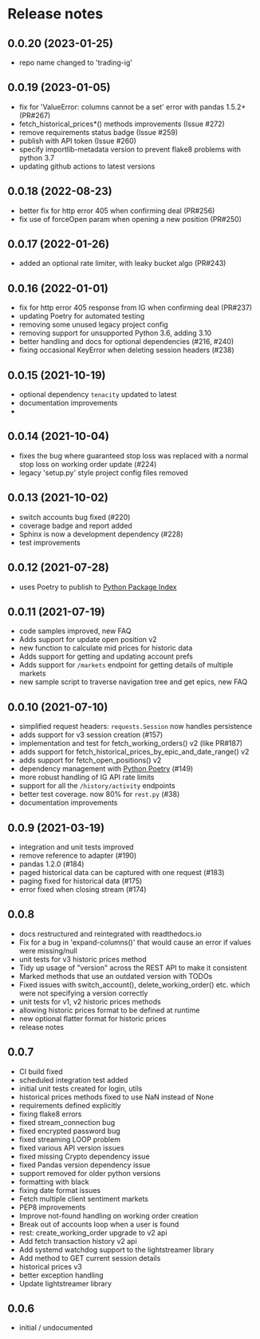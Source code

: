 # Release notes

## 0.0.20 (2023-01-25)
* repo name changed to 'trading-ig'

## 0.0.19 (2023-01-05)
* fix for 'ValueError: columns cannot be a set' error with pandas 1.5.2+ (PR#267)
* fetch_historical_prices*() methods improvements (Issue #272)
* remove requirements status badge (Issue #259)
* publish with API token (Issue #260)
* specify importlib-metadata version to prevent flake8 problems with python 3.7
* updating github actions to latest versions

## 0.0.18 (2022-08-23)
* better fix for http error 405 when confirming deal (PR#256)
* fix use of forceOpen param when opening a new position (PR#250)

## 0.0.17 (2022-01-26)
* added an optional rate limiter, with leaky bucket algo (PR#243)

## 0.0.16 (2022-01-01)
* fix for http error 405 response from IG when confirming deal (PR#237)
* updating Poetry for automated testing
* removing some unused legacy project config
* removing support for unsupported Python 3.6, adding 3.10
* better handling and docs for optional dependencies (#216, #240)
* fixing occasional KeyError when deleting session headers (#238)

## 0.0.15 (2021-10-19)
* optional dependency `tenacity` updated to latest
* documentation improvements
* 
## 0.0.14 (2021-10-04)
* fixes the bug where guaranteed stop loss was replaced with a normal stop loss on working order update (#224)
* legacy 'setup.py' style project config files removed

## 0.0.13 (2021-10-02)
* switch accounts bug fixed (#220)
* coverage badge and report added
* Sphinx is now a development dependency (#228)
* test improvements

## 0.0.12 (2021-07-28)
* uses Poetry to publish to [Python Package Index](https://pypi.org/)

## 0.0.11 (2021-07-19)
* code samples improved, new FAQ
* Adds support for update open position v2
* new function to calculate mid prices for historic data
* Adds support for getting and updating account prefs
* Adds support for `/markets` endpoint for getting details of multiple markets 
* new sample script to traverse navigation tree and get epics, new FAQ

## 0.0.10 (2021-07-10)

* simplified request headers: `requests.Session` now handles persistence
* adds support for v3 session creation (#157)
* implementation and test for fetch_working_orders() v2 (like PR#187)
* adds support for fetch_historical_prices_by_epic_and_date_range() v2 
* adds support for fetch_open_positions() v2
* dependency management with [Python Poetry](https://python-poetry.org/) (#149)
* more robust handling of IG API rate limits
* support for all the `/history/activity` endpoints
* better test coverage. now 80% for `rest.py` (#38)
* documentation improvements

## 0.0.9 (2021-03-19)

* integration and unit tests improved
* remove reference to adapter (#190)
* pandas 1.2.0 (#184)
* paged historical data can be captured with one request (#183)
* paging fixed for historical data (#175)
* error fixed when closing stream (#174)

## 0.0.8

* docs restructured and reintegrated with readthedocs.io
* Fix for a bug in 'expand-columns()' that would cause an error if values were missing/null
* unit tests for v3 historic prices method
* Tidy up usage of "version" across the REST API to make it consistent
* Marked methods that use an outdated version with TODOs
* Fixed issues with switch_account(), delete_working_order() etc. which were not specifying a version correctly
* unit tests for v1, v2 historic prices methods
* allowing historic prices format to be defined at runtime
* new optional flatter format for historic prices
* release notes

## 0.0.7

* CI build fixed
* scheduled integration test added
* initial unit tests created for login, utils
* historical prices methods fixed to use NaN instead of None
* requirements defined explicitly
* fixing flake8 errors
* fixed stream_connection bug
* fixed encrypted password bug
* fixed streaming LOOP problem
* fixed various API version issues
* fixed missing Crypto dependency issue
* fixed Pandas version dependency issue
* support removed for older python versions
* formatting with black
* fixing date format issues
* Fetch multiple client sentiment markets
* PEP8 improvements
* Improve not-found handling on working order creation
* Break out of accounts loop when a user is found
* rest: create_working_order upgrade to v2 api
* Add fetch transaction history v2 api
* Add systemd watchdog support to the lightstreamer library
* Add method to GET current session details
* historical prices v3
* better exception handling
* Update lightstreamer library


## 0.0.6

* initial / undocumented
